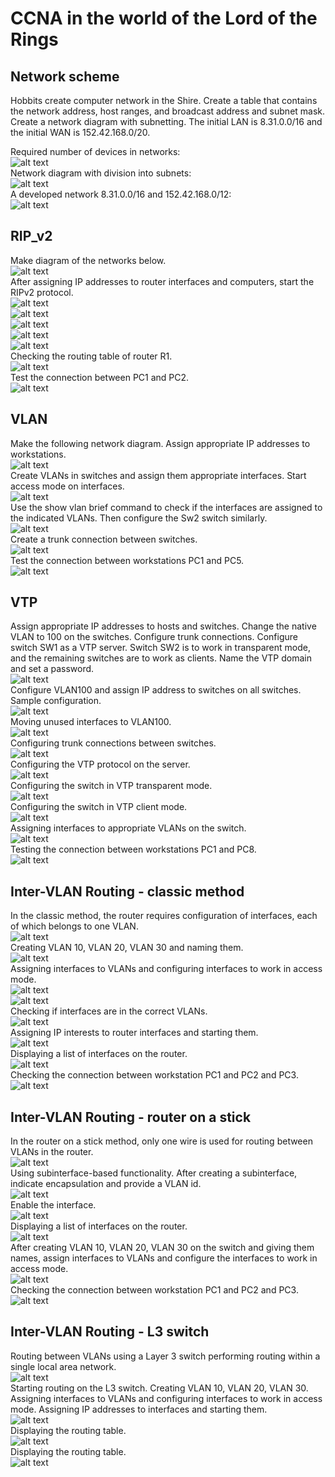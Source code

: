 # CCNA in the world of the Lord of the Rings
## Network scheme
Hobbits create computer network in the Shire. Create a table that contains the network address, host ranges, and broadcast address and subnet mask. Create a network diagram with subnetting. The initial LAN is 8.31.0.0/16  and the initial WAN is 152.42.168.0/20.  
  
Required number of devices in networks:  
![alt text](./assets/network1.png)  
Network diagram with division into subnets:  
![alt text](./assets/network2.png)  
A developed network 8.31.0.0/16 and 152.42.168.0/12:  
![alt text](./assets/network3.png)  
## RIP_v2
Make diagram of the networks below.  
![alt text](./assets/network4.png)  
After assigning IP addresses to router interfaces and computers, start the RIPv2 protocol.  
![alt text](./assets/router1.png)  
![alt text](./assets/router2.png)  
![alt text](./assets/router3.png)  
![alt text](./assets/router4.png)  
![alt text](./assets/router5.png)  
Checking the routing table of router R1.  
![alt text](./assets/iproute.png)  
Test the connection between PC1 and PC2.  
![alt text](./assets/test.png)  
## VLAN
Make the following network diagram. Assign appropriate IP addresses to workstations.  
![alt text](./assets/vlan1.png)  
Create VLANs in switches and assign them appropriate interfaces. Start access mode on interfaces.  
![alt text](./assets/vlan2.png)  
Use the show vlan brief command to check if the interfaces are assigned to the indicated VLANs. Then configure the Sw2 switch similarly.  
![alt text](./assets/vlan3.png)  
Create a trunk connection between switches.  
![alt text](./assets/vlan4.png)  
Test the connection between workstations PC1 and PC5.  
![alt text](./assets/vlan5.png)  
## VTP
Assign appropriate IP addresses to hosts and switches. Change the native VLAN to 100 on the switches. Configure trunk connections. Configure switch SW1 as a VTP server. Switch SW2 is to work in transparent mode, and the remaining switches are to work as clients. Name the VTP domain and set a password.  
![alt text](./assets/vtp.png)  
Configure VLAN100 and assign IP address to switches on all switches. Sample configuration.  
![alt text](./assets/vtp1.png)  
Moving unused interfaces to VLAN100.  
![alt text](./assets/vtp2.png)  
Configuring trunk connections between switches.  
![alt text](./assets/vtp3.png)  
Configuring the VTP protocol on the server.  
![alt text](./assets/vtp4.png)  
Configuring the switch in VTP transparent mode.  
![alt text](./assets/vtp5.png)  
Configuring the switch in VTP client mode.  
![alt text](./assets/vtp6.png)  
Assigning interfaces to appropriate VLANs on the switch.  
![alt text](./assets/vtp7.png)  
Testing the connection between workstations PC1 and PC8.  
![alt text](./assets/vtp8.png)  
## Inter-VLAN Routing - classic method
In the classic method, the router requires configuration of interfaces, each of which belongs to one VLAN.  
![alt text](./assets/inter-vlan-routing-classic-0.png)  
Creating VLAN 10, VLAN 20, VLAN 30 and naming them.  
![alt text](./assets/inter-vlan-routing-classic-1.png)  
Assigning interfaces to VLANs and configuring interfaces to work in access mode.  
![alt text](./assets/inter-vlan-routing-classic-2.png)  
![alt text](./assets/inter-vlan-routing-classic-3.png)  
Checking if interfaces are in the correct VLANs.  
![alt text](./assets/inter-vlan-routing-classic-4.png)  
Assigning IP interests to router interfaces and starting them.  
![alt text](./assets/inter-vlan-routing-classic-5.png)  
Displaying a list of interfaces on the router.  
![alt text](./assets/inter-vlan-routing-classic-6.png)  
Checking the connection between workstation PC1 and PC2 and PC3. 
![alt text](./assets/inter-vlan-routing-classic-7.png)  
## Inter-VLAN Routing - router on a stick
In the router on a stick method, only one wire is used for routing between VLANs in the router.  
![alt text](./assets/inter-vlan-routing-stick-0.png)  
Using subinterface-based functionality. After creating a subinterface, indicate encapsulation and provide a VLAN id.  
![alt text](./assets/inter-vlan-routing-stick-1.png)  
Enable the interface.  
![alt text](./assets/inter-vlan-routing-stick-2.png)  
Displaying a list of interfaces on the router.  
![alt text](./assets/inter-vlan-routing-stick-3.png)  
After creating VLAN 10, VLAN 20, VLAN 30 on the switch and giving them names, assign interfaces to VLANs and configure the interfaces to work in access mode.  
![alt text](./assets/inter-vlan-routing-stick-4.png)  
Checking the connection between workstation PC1 and PC2 and PC3.  
![alt text](./assets/inter-vlan-routing-stick-5.png)  
## Inter-VLAN Routing - L3 switch
Routing between VLANs using a Layer 3 switch performing routing within a single local area network.  
![alt text](./assets//inter-vlan-routing-L3-0.png)  
Starting routing on the L3 switch. Creating VLAN 10, VLAN 20, VLAN 30. 
Assigning interfaces to VLANs and configuring interfaces to work in access mode. Assigning IP addresses to interfaces and starting them.  
![alt text](./assets//inter-vlan-routing-L3-1.png)  
Displaying the routing table.  
![alt text](./assets//inter-vlan-routing-L3-2.png)  
Displaying the routing table.  
![alt text](./assets//inter-vlan-routing-L3-3.png)  
